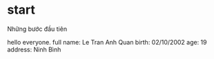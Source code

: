 # start
Những bước đầu tiên

hello everyone. 
full name: Le Tran Anh Quan
birth: 02/10/2002
age: 19
address: Ninh Bình
